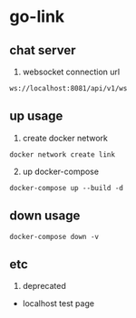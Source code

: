 # go-link

## chat server
1. websocket connection url
```
ws://localhost:8081/api/v1/ws
```

## up usage

1. create docker network
```
docker network create link
```

2. up docker-compose
```
docker-compose up --build -d
```

## down usage

```
docker-compose down -v
```

## etc
1. deprecated
 - localhost test page